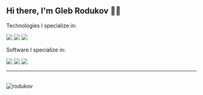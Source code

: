 <br>
<h2>Hi there, I'm Gleb Rodukov 👋🏻</h2>

Technologies I specialize in:
  <div>
    <a href="/"><img src="https://img.shields.io/badge/%E2%88%80%20mathematical%20analysis-%2300599C.svg?style=for-the-badge"></a>
    <a href="/"><img src="https://img.shields.io/badge/c++-%2300599C.svg?style=for-the-badge&logo=c%2B%2B&logoColor=white"></a>
    <a href="/"><img src="https://img.shields.io/badge/javascript-%23323330.svg?style=for-the-badge&logo=javascript&logoColor=%23F7DF1E"></a>
  </div>

Software I specialize in:
  <div>
    <a href="/"><img src="https://img.shields.io/badge/autocad-e51050?style=for-the-badge&logo=autocad&logoColor=white"></a>
    <a href="/"><img src="https://img.shields.io/badge/%E2%96%BC%20Visual%20Studio-5C2D91.svg?style=for-the-badge&logoColor=white"></a>
    <a href="/"><img src="https://img.shields.io/badge/blender-%23F5792A.svg?style=for-the-badge&logo=blender&logoColor=white"></a>
<hr>
  
<!--details>
<summary>🧰 GitHub Stats</summary>
  <br>
  <div style="display: flex; margin-left: 10px;">
  <a href="https://github.com/rodukov/"><img src="https://github-readme-stats.vercel.app/api/top-langs/?username=rodukov&layout=compact&theme=dark"></a>
  <a href="https://github.com/rodukov/"><img src="https://github-readme-stats.vercel.app/api?username=rodukov&theme=great-gatsby&show_icons=true"></a>
  </div>
</details-->

<br><img src="https://komarev.com/ghpvc/?username=rodukov&label=Profile%20views&color=BD9F1A&style=flat" alt="rodukov" />
